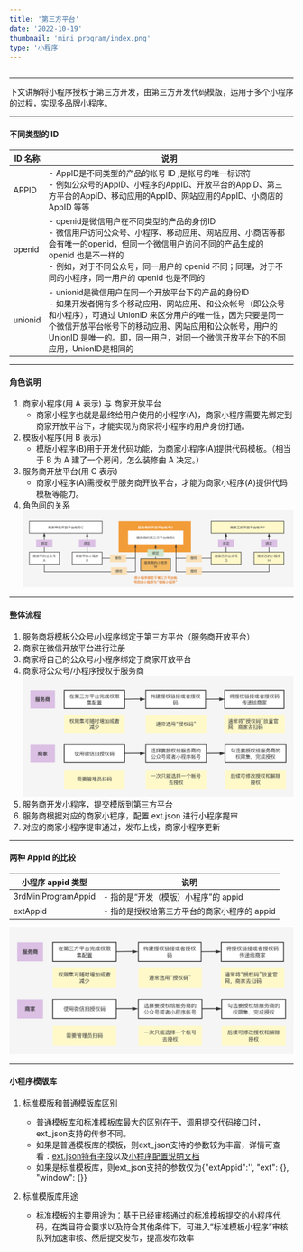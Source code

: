 ```yaml
---
title: '第三方平台'
date: '2022-10-19'
thumbnail: 'mini_program/index.png'
type: '小程序'
---
```


```toc
```
---

下文讲解将小程序授权于第三方开发，由第三方开发代码模版，运用于多个小程序的过程，实现多品牌小程序。

---
#### 不同类型的 ID

| ID 名称 | 说明 |
| --- | --- |
| APPID | - AppID是不同类型的产品的帐号 ID ,是帐号的唯一标识符<br> - 例如公众号的AppID、小程序的AppID、开放平台的AppID、第三方平台的AppID、移动应用的AppID、网站应用的AppID、小商店的 AppID 等等 |
| openid | - openid是微信用户在不同类型的产品的身份ID<br> - 微信用户访问公众号、小程序、移动应用、网站应用、小商店等都会有唯一的openid，但同一个微信用户访问不同的产品生成的 openid 也是不一样的<br> - 例如，对于不同公众号，同一用户的 openid 不同；同理，对于不同的小程序，同一用户的 openid 也是不同的 |
| unionid | - unionid是微信用户在同一个开放平台下的产品的身份ID<br> - 如果开发者拥有多个移动应用、网站应用、和公众帐号（即公众号和小程序），可通过 UnionID 来区分用户的唯一性，因为只要是同一个微信开放平台帐号下的移动应用、网站应用和公众帐号，用户的 UnionID 是唯一的。即，同一用户，对同一个微信开放平台下的不同应用，UnionID是相同的 |

---

#### 角色说明

1. 商家小程序(用 A 表示) 与 商家开放平台
    - 商家小程序也就是最终给用户使用的小程序(A)，商家小程序需要先绑定到商家开放平台下，才能实现为商家将小程序的用户身份打通。
2. 模板小程序(用 B 表示)
    - 模版小程序(B)用于开发代码功能，为商家小程序(A)提供代码模板。（相当于 B 为 A 建了一个房间，怎么装修由 A 决定。）
3. 服务商开放平台(用 C 表示)
    - 商家小程序(A)需授权于服务商开放平台，才能为商家小程序(A)提供代码模板等能力。
4. 角色间的关系
![pic_1](/blogs/小程序/mini_3_pic_1.png#pic_center)

---

#### 整体流程

1. 服务商将模板公众号/小程序绑定于第三方平台（服务商开放平台）
2. 商家在微信开放平台进行注册
3. 商家将自己的公众号/小程序绑定于商家开放平台
4. 商家将公众号/小程序授权于服务商
![pic_2](/blogs/小程序/mini_3_pic_2.png#pic_center)
5. 服务商开发小程序，提交模版到第三方平台
6. 服务商根据对应的商家小程序，配置 ext.json 进行小程序提审
7. 对应的商家小程序提审通过，发布上线，商家小程序更新

---

#### 两种 AppId 的比较

| 小程序 appid 类型 | 说明 |
| --- | --- |
| 3rdMiniProgramAppid | - 指的是“开发（模版）小程序”的 appid |
| extAppid | - 指的是授权给第三方平台的商家小程序的 appid |

![pic_3](/blogs/小程序/mini_3_pic_2.png#pic_center)

---

#### 小程序模版库

1. 标准模版和普通模版库区别
    - 普通模板库和标准模板库最大的区别在于，调用[提交代码接口](https://developers.weixin.qq.com/doc/oplatform/Third-party_Platforms/2.0/api/code/commit.html)时，ext_json支持的传参不同。
    - 如果是普通模板库的模板，则ext_json支持的参数较为丰富，详情可查看：[ext.json特有字段](https://developers.weixin.qq.com/miniprogram/dev/devtools/ext.html)以及[小程序配置说明文档](https://developers.weixin.qq.com/miniprogram/dev/framework/config.html)
    - 如果是标准模板库，则ext_json支持的参数仅为{"extAppid":'', "ext": {}, "window": {}}

2. 标准模版库用途
    - 标准模板的主要用途为：基于已经审核通过的标准模板提交的小程序代码，在类目符合要求以及符合其他条件下，可进入“标准模板小程序”审核队列加速审核、然后提交发布，提高发布效率


